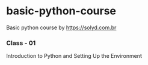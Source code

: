 # basic-python-course
Basic python course by https://solyd.com.br

### Class - 01
Introduction to Python and Setting Up the Environment

